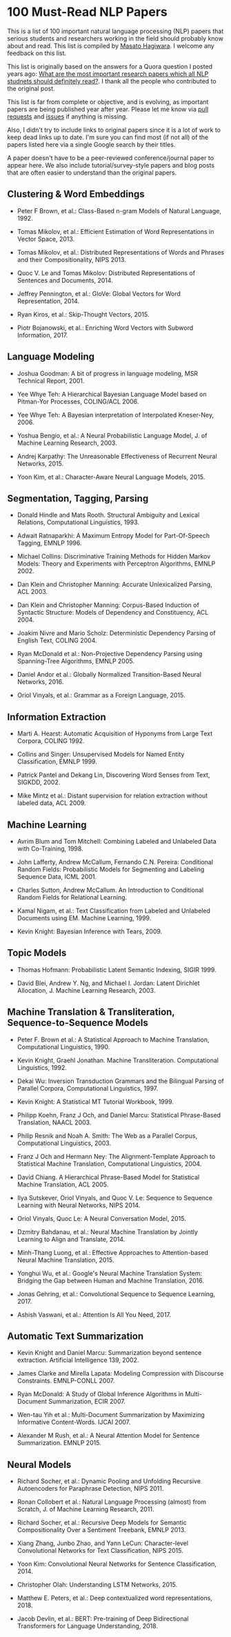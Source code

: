 # 100 Must-Read NLP Papers

This is a list of 100 important natural language processing (NLP) papers that serious students and researchers working in the field should probably know about and read. This list is compiled by [Masato Hagiwara](http://masatohagiwara.net/). I welcome any feedback on this list.

This list is originally based on the answers for a Quora question I posted years ago: [What are the most important research papers which all NLP studnets should definitely read?](https://www.quora.com/What-are-the-most-important-research-papers-which-all-NLP-students-should-definitely-read). I thank all the people who contributed to the original post.

This list is far from complete or objective, and is evolving, as important papers are being published year after year. Please let me know via [pull requests](https://github.com/mhagiwara/100-nlp-papers/pulls) and [issues](https://github.com/mhagiwara/100-nlp-papers/issues) if anything is missing.

Also, I didn't try to include links to original papers since it is a lot of work to keep dead links up to date. I'm sure you can find most (if not all) of the papers listed here via a single Google search by their titles.

A paper doesn't have to be a peer-reviewed conference/journal paper to appear here. We also include tutorial/survey-style papers and blog posts that are often easier to understand than the original papers.

## Clustering & Word Embeddings

* Peter F Brown, et al.: Class-Based n-gram Models of Natural Language, 1992.

* Tomas Mikolov, et al.: Efficient Estimation of Word Representations in Vector Space, 2013.

* Tomas Mikolov, et al.: Distributed Representations of Words and Phrases and their Compositionality, NIPS 2013.

* Quoc V. Le and Tomas Mikolov: Distributed Representations of Sentences and Documents, 2014.

* Jeffrey Pennington, et al.: GloVe: Global Vectors for Word Representation, 2014.

* Ryan Kiros, et al.: Skip-Thought Vectors, 2015.

* Piotr Bojanowski, et al.: Enriching Word Vectors with Subword Information, 2017.

## Language Modeling

* Joshua Goodman: A bit of progress in language modeling, MSR Technical Report, 2001.

* Yee Whye Teh: A Hierarchical Bayesian Language Model based on Pitman-Yor Processes, COLING/ACL 2006.

* Yee Whye Teh: A Bayesian interpretation of Interpolated Kneser-Ney, 2006.

* Yoshua Bengio, et al.: A Neural Probabilistic Language Model, J. of Machine Learning Research, 2003.

* Andrej Karpathy: The Unreasonable Effectiveness of Recurrent Neural Networks, 2015.

* Yoon Kim, et al.: Character-Aware Neural Language Models, 2015.

## Segmentation, Tagging, Parsing

* Donald Hindle and Mats Rooth. Structural Ambiguity and Lexical Relations, Computational Linguistics, 1993.

* Adwait Ratnaparkhi: A Maximum Entropy Model for Part-Of-Speech Tagging, EMNLP 1996.

* Michael Collins: Discriminative Training Methods for Hidden Markov Models: Theory and Experiments with Perceptron Algorithms, EMNLP 2002.

* Dan Klein and Christopher Manning: Accurate Unlexicalized Parsing, ACL 2003.

* Dan Klein and Christopher Manning: Corpus-Based Induction of Syntactic Structure: Models of Dependency and Constituency, ACL 2004.

* Joakim Nivre and Mario Scholz: Deterministic Dependency Parsing of English Text, COLING 2004.

* Ryan McDonald et al.: Non-Projective Dependency Parsing using Spanning-Tree Algorithms, EMNLP 2005.

* Daniel Andor et al.: Globally Normalized Transition-Based Neural Networks, 2016.

* Oriol Vinyals, et al.: Grammar as a Foreign Language, 2015.

## Information Extraction

* Marti A. Hearst: Automatic Acquisition of Hyponyms from Large Text Corpora, COLING 1992.

* Collins and Singer: Unsupervised Models for Named Entity Classification, EMNLP 1999.

* Patrick Pantel and Dekang Lin, Discovering Word Senses from Text, SIGKDD, 2002.

* Mike Mintz et al.: Distant supervision for relation extraction without labeled data, ACL 2009.

## Machine Learning

* Avrim Blum and Tom Mitchell: Combining Labeled and Unlabeled Data with Co-Training, 1998.

* John Lafferty, Andrew McCallum, Fernando C.N. Pereira: Conditional Random Fields: Probabilistic Models for Segmenting and Labeling Sequence Data, ICML 2001.

* Charles Sutton, Andrew McCallum. An Introduction to Conditional Random Fields for Relational Learning.

* Kamal Nigam, et al.: Text Classification from Labeled and Unlabeled Documents using EM. Machine Learning, 1999.

* Kevin Knight: Bayesian Inference with Tears, 2009.

## Topic Models

* Thomas Hofmann: Probabilistic Latent Semantic Indexing, SIGIR 1999.

* David Blei, Andrew Y. Ng, and Michael I. Jordan: Latent Dirichlet Allocation, J. Machine Learning Research, 2003.

## Machine Translation & Transliteration, Sequence-to-Sequence Models

* Peter F. Brown et al.: A Statistical Approach to Machine Translation, Computational Linguistics, 1990.

* Kevin Knight, Graehl Jonathan. Machine Transliteration. Computational Linguistics, 1992.

* Dekai Wu: Inversion Transduction Grammars and the Bilingual Parsing of Parallel Corpora, Computational Linguistics, 1997.

* Kevin Knight: A Statistical MT Tutorial Workbook, 1999.

* Philipp Koehn, Franz J Och, and Daniel Marcu: Statistical Phrase-Based Translation, NAACL 2003.

* Philip Resnik and Noah A. Smith: The Web as a Parallel Corpus, Computational Linguistics, 2003.

* Franz J Och and Hermann Ney: The Alignment-Template Approach to Statistical Machine Translation, Computational Linguistics, 2004.

* David Chiang. A Hierarchical Phrase-Based Model for Statistical Machine Translation, ACL 2005.

* Ilya Sutskever, Oriol Vinyals, and Quoc V. Le: Sequence to Sequence Learning with Neural Networks, NIPS 2014.

* Oriol Vinyals, Quoc Le: A Neural Conversation Model, 2015.

* Dzmitry Bahdanau, et al.: Neural Machine Translation by Jointly Learning to Align and Translate, 2014.

* Minh-Thang Luong, et al.: Effective Approaches to Attention-based Neural Machine Translation, 2015.

* Yonghui Wu, et al.: Google's Neural Machine Translation System: Bridging the Gap between Human and Machine Translation, 2016.

* Jonas Gehring, et al.: Convolutional Sequence to Sequence Learning, 2017.

* Ashish Vaswani, et al.: Attention Is All You Need, 2017.


## Automatic Text Summarization

* Kevin Knight and Daniel Marcu: Summarization beyond sentence extraction. Artificial Intelligence 139, 2002.

* James Clarke and Mirella Lapata: Modeling Compression with Discourse Constraints. EMNLP-CONLL 2007.

* Ryan McDonald: A Study of Global Inference Algorithms in Multi-Document Summarization, ECIR 2007.

* Wen-tau Yih et al.: Multi-Document Summarization by Maximizing Informative Content-Words. IJCAI 2007.

* Alexander M Rush, et al.: A Neural Attention Model for Sentence Summarization. EMNLP 2015.

## Neural Models

* Richard Socher, et al.: Dynamic Pooling and Unfolding Recursive Autoencoders for Paraphrase Detection, NIPS 2011.

* Ronan Collobert et al.: Natural Language Processing (almost) from Scratch, J. of Machine Learning Research, 2011.

* Richard Socher, et al.: Recursive Deep Models for Semantic Compositionality Over a Sentiment Treebank, EMNLP 2013.

* Xiang Zhang, Junbo Zhao, and Yann LeCun: Character-level Convolutional Networks for Text Classification, NIPS 2015.

* Yoon Kim: Convolutional Neural Networks for Sentence Classification, 2014.

* Christopher Olah: Understanding LSTM Networks, 2015.

* Matthew E. Peters, et al.: Deep contextualized word representations, 2018.

* Jacob Devlin, et al.: BERT: Pre-training of Deep Bidirectional Transformers for Language Understanding, 2018.
